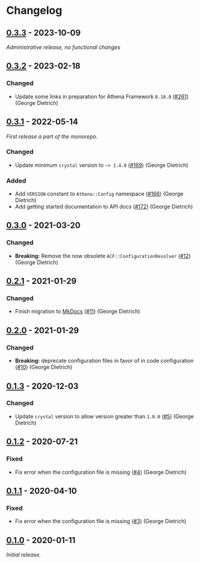 # Changelog

## [0.3.3] - 2023-10-09

_Administrative release, no functional changes_

## [0.3.2] - 2023-02-18

### Changed

- Update some links in preparation for Athena Framework `0.18.0` ([#261](https://github.com/athena-framework/athena/pull/261)) (George Dietrich)

## [0.3.1] - 2022-05-14

_First release a part of the monorepo._

### Changed

- Update minimum `crystal` version to `~> 1.4.0` ([#169](https://github.com/athena-framework/athena/pull/169)) (George Dietrich)

### Added

- Add `VERSION` constant to `Athena::Config` namespace ([#166](https://github.com/athena-framework/athena/pull/166)) (George Dietrich)
- Add getting started documentation to API docs ([#172](https://github.com/athena-framework/athena/pull/172)) (George Dietrich)

## [0.3.0] - 2021-03-20

### Changed

- **Breaking:** Remove the now obsolete `ACF::ConfigurationResolver` ([#12](https://github.com/athena-framework/config/pull/12)) (George Dietrich)

## [0.2.1] - 2021-01-29

### Changed

- Finish migration to [MkDocs](https://mkdocstrings.github.io/crystal/) ([#11](https://github.com/athena-framework/config/pull/11)) (George Dietrich)

## [0.2.0] - 2021-01-29

### Changed

- **Breaking:** deprecate configuration files in favor of in code configuration ([#10](https://github.com/athena-framework/config/pull/10)) (George Dietrich)

## [0.1.3] - 2020-12-03

### Changed

- Update `crystal` version to allow version greater than `1.0.0` ([#5](https://github.com/athena-framework/config/pull/5)) (George Dietrich)

## [0.1.2] - 2020-07-21

### Fixed

- Fix error when the configuration file is missing ([#4](https://github.com/athena-framework/config/pull/4)) (George Dietrich)

## [0.1.1] - 2020-04-10

### Fixed

- Fix error when the configuration file is missing ([#3](https://github.com/athena-framework/config/pull/3)) (George Dietrich)

## [0.1.0] - 2020-01-11

_Initial release._

[0.3.3]: https://github.com/athena-framework/config/releases/tag/v0.3.3
[0.3.2]: https://github.com/athena-framework/config/releases/tag/v0.3.2
[0.3.1]: https://github.com/athena-framework/config/releases/tag/v0.3.1
[0.3.0]: https://github.com/athena-framework/config/releases/tag/v0.3.0
[0.2.1]: https://github.com/athena-framework/config/releases/tag/v0.2.1
[0.2.0]: https://github.com/athena-framework/config/releases/tag/v0.2.0
[0.1.3]: https://github.com/athena-framework/config/releases/tag/v0.1.3
[0.1.2]: https://github.com/athena-framework/config/releases/tag/v0.1.2
[0.1.1]: https://github.com/athena-framework/config/releases/tag/v0.1.1
[0.1.0]: https://github.com/athena-framework/config/releases/tag/v0.1.0
